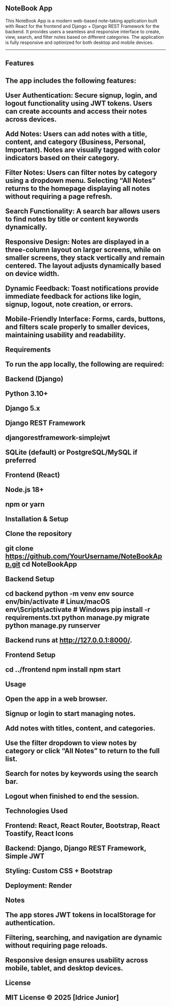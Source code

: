 <h2>NoteBook App</h2>

<p>This NoteBook App is a modern web-based note-taking application built with React for the frontend and Django + Django REST Framework for the backend. It provides users a seamless and responsive interface to create, view, search, and filter notes based on different categories. The application is fully responsive and optimized for both desktop and mobile devices.<p>
<hr>
<h2>Features<h2>

The app includes the following features:

User Authentication: Secure signup, login, and logout functionality using JWT tokens. Users can create accounts and access their notes across devices.

Add Notes: Users can add notes with a title, content, and category (Business, Personal, Important). Notes are visually tagged with color indicators based on their category.

Filter Notes: Users can filter notes by category using a dropdown menu. Selecting “All Notes” returns to the homepage displaying all notes without requiring a page refresh.

Search Functionality: A search bar allows users to find notes by title or content keywords dynamically.

Responsive Design: Notes are displayed in a three-column layout on larger screens, while on smaller screens, they stack vertically and remain centered. The layout adjusts dynamically based on device width.

Dynamic Feedback: Toast notifications provide immediate feedback for actions like login, signup, logout, note creation, or errors.

Mobile-Friendly Interface: Forms, cards, buttons, and filters scale properly to smaller devices, maintaining usability and readability.

Requirements

To run the app locally, the following are required:

Backend (Django)

Python 3.10+

Django 5.x

Django REST Framework

djangorestframework-simplejwt

SQLite (default) or PostgreSQL/MySQL if preferred

Frontend (React)

Node.js 18+

npm or yarn

Installation & Setup

Clone the repository

git clone https://github.com/YourUsername/NoteBookApp.git
cd NoteBookApp


Backend Setup

cd backend
python -m venv env
source env/bin/activate  # Linux/macOS
env\Scripts\activate     # Windows
pip install -r requirements.txt
python manage.py migrate
python manage.py runserver

Backend runs at http://127.0.0.1:8000/.

Frontend Setup

cd ../frontend
npm install
npm start

Usage

Open the app in a web browser.

Signup or login to start managing notes.

Add notes with titles, content, and categories.

Use the filter dropdown to view notes by category or click “All Notes” to return to the full list.

Search for notes by keywords using the search bar.

Logout when finished to end the session.

Technologies Used

Frontend: React, React Router, Bootstrap, React Toastify, React Icons

Backend: Django, Django REST Framework, Simple JWT

Styling: Custom CSS + Bootstrap

Deployment: Render

Notes

The app stores JWT tokens in localStorage for authentication.

Filtering, searching, and navigation are dynamic without requiring page reloads.

Responsive design ensures usability across mobile, tablet, and desktop devices.

License

MIT License © 2025 [Idrice Junior]